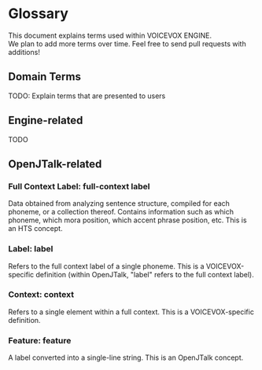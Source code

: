 # Glossary

This document explains terms used within VOICEVOX ENGINE.  
We plan to add more terms over time. Feel free to send pull requests with additions!

<!--
* Headings should be "### English Name: Code Name (lowercase)"
  * Terms that only appear in code can use just the code name
* Explanations should be 1-3 lines
* Generally avoid line breaks (don't add two spaces at the end)
-->

## Domain Terms

TODO: Explain terms that are presented to users

## Engine-related

TODO

## OpenJTalk-related

### Full Context Label: full-context label

Data obtained from analyzing sentence structure, compiled for each phoneme, or a collection thereof.
Contains information such as which phoneme, which mora position, which accent phrase position, etc.
This is an HTS concept.

### Label: label

Refers to the full context label of a single phoneme.
This is a VOICEVOX-specific definition (within OpenJTalk, "label" refers to the full context label).

### Context: context

Refers to a single element within a full context.
This is a VOICEVOX-specific definition.

### Feature: feature

A label converted into a single-line string.
This is an OpenJTalk concept.
